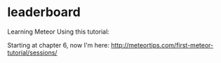 # leaderboard
Learning Meteor
Using this tutorial:

Starting at chapter 6, now I'm here:
http://meteortips.com/first-meteor-tutorial/sessions/
